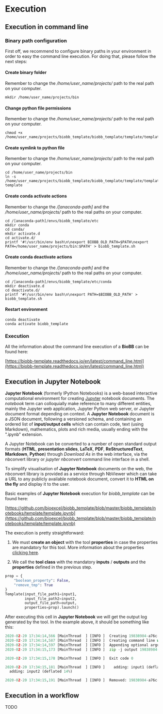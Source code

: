# Execution

## Execution in command line

### Binary path configuration

First off, we recommend to configure binary paths in your environment in order to easy the command line execution. For doing that, please follow the next steps:

#### Create binary folder

Remember to change the */home/user_name/projects/* path to the real path on your computer.

```Shell
mkdir /home/user_name/projects/bin
```

#### Change python file permissions

Remember to change the */home/user_name/projects/* path to the real path on your computer.

```Shell
chmod +x /home/user_name/projects/biobb_template/biobb_template/template/template.py
```

#### Create symlink to python file

Remember to change the */home/user_name/projects/* path to the real path on your computer.

```Shell
cd /home/user_name/projects/bin
ln -s /home/user_name/projects/biobb_template/biobb_template/template/template.py template
```

#### Create conda activate actions

Remember to change the */[anaconda-path]* and the */home/user_name/projects/* path to the real paths on your computer.

```Shell
cd /[anaconda-path]/envs/biobb_template/etc
mkdir conda
cd conda/
mkdir activate.d
cd activate.d/
printf '#!/usr/bin/env bash\n\nexport BIOBB_OLD_PATH=$PATH\nexport PATH=/home/user_name/projects/bin:$PATH' > biobb_template.sh
```

#### Create conda deactivate actions

Remember to change the */[anaconda-path]* and the */home/user_name/projects/* path to the real paths on your computer.

```Shell
cd /[anaconda-path]/envs/biobb_template/etc/conda
mkdir deactivate.d
cd deactivate.d/
printf '#!/usr/bin/env bash\n\nexport PATH=$BIOBB_OLD_PATH' > biobb_template.sh
```

#### Restart environment

```Shell
conda deactivate
conda activate biobb_template
```

### Execution

All the information about the command line execution of a **BioBB** can be found here:

[https://biobb-template.readthedocs.io/en/latest/command_line.html](https://biobb-template.readthedocs.io/en/latest/command_line.html)

## Execution in Jupyter Notebook

**Jupyter Notebook** (formerly IPython Notebooks) is a web-based interactive computational environment for creating [Jupyter](https://jupyter.org/) notebook documents. The *notebook* term can colloquially make reference to many different entities, mainly the Jupyter web application, Jupyter Python web server, or Jupyter document format depending on context. A **Jupyter Notebook** document is a JSON document, following a versioned schema, and containing an ordered list of **input/output cells** which can contain code, text (using Markdown), mathematics, plots and rich media, usually ending with the ".ipynb" extension.

A Jupyter Notebook can be converted to a number of open standard output formats (**HTML**, **presentation slides**, **LaTeX**, **PDF**, **ReStructuredText**, **Markdown**, **Python**) through *Download As* in the web interface, via the nbconvert library or *jupyter nbconvert* command line interface in a shell.

To simplify visualisation of **Jupyter Notebook** documents on the web, the nbconvert library is provided as a service through NbViewer which can take a URL to any publicly available notebook document, convert it to **HTML on the fly** and display it to the user.

Basic examples of **Jupyter Notebook** execution for *biobb_template* can be found here:

[https://github.com/bioexcel/biobb_template/blob/master/biobb_template/notebooks/template/template.ipynb](https://github.com/bioexcel/biobb_template/blob/master/biobb_template/notebooks/template/template.ipynb)

The execution is pretty straightforward: 

1. We must **create an object** with the tool **properties** in case the properties are mandatory for this tool. More information about the properties [clicking here](https://biobb-documentation.readthedocs.io/en/latest/arguments.html#properties).

2. We call the **tool class** with the mandatory **inputs** / **outputs** and the **properties** defined in the previous step.


```python
prop = {
    "boolean_property": False,
    "remove_tmp": True
}
Template(input_file_path1=input1, 
         input_file_path2=input2, 
         output_file_path=output, 
         properties=prop).launch()
```

After executing this cell in **Jupyter Notebook** we will get the output log generated by the tool. In the example above, it should be something like this:


```python
2020-02-20 17:34:14,566 [MainThread  ] [INFO ]  Creating 19838984-a76c-401e-9226-4a814268391c temporary folder
2020-02-20 17:34:14,587 [MainThread  ] [INFO ]  Creating command line with instructions and required arguments
2020-02-20 17:34:14,597 [MainThread  ] [INFO ]  Appending optional argument to command line
2020-02-20 17:34:15,173 [MainThread  ] [INFO ]  zip -j output 19838984-a76c-401e-9226-4a814268391c/input1 19838984-a76c-401e-9226-4a814268391c/input2

2020-02-20 17:34:15,178 [MainThread  ] [INFO ]  Exit code 0

2020-02-20 17:34:15,181 [MainThread  ] [INFO ]    adding: input1 (deflated 87%)
  adding: input2 (deflated 14%)

2020-02-20 17:34:15,191 [MainThread  ] [INFO ]  Removed: 19838984-a76c-401e-9226-4a814268391c
```

## Execution in a workflow

TODO
